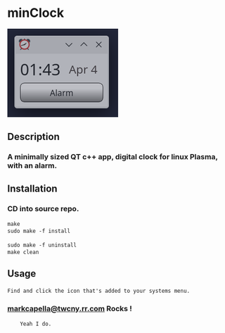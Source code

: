 # minClock

!['minClock'](https://github.com/markcapella/minClock/blob/main/assets/images/screenshot.png)


## Description

###    A minimally sized QT c++ app, digital clock for linux Plasma, with an alarm.


## Installation

###    CD into source repo.

    make
    sudo make -f install

    sudo make -f uninstall
    make clean


## Usage

    Find and click the icon that's added to your systems menu.


### markcapella@twcny.rr.com Rocks !

        Yeah I do.
